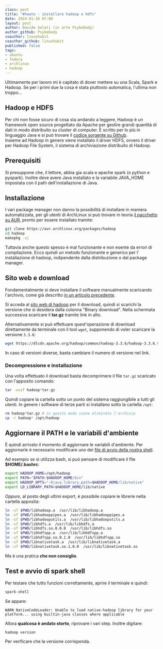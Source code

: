 ```yaml
---
class: post
title: "#howto - installare hadoop e hdfs"
date: 2024-01-26 07:00
layout: post
author: Davide Galati (in arte PsykeDady)
author_github: PsykeDady
coauthor: linuxhubit
coauthor_github: linuxhubit
published: false
tags:
- ubuntu
- fedora
- archlinux
- hadoop
---
```


Ultimamente per lavoro mi è capitato di dover mettere su una Scala, Spark e Hadoop. Se per i primi due la cosa è stata piuttosto automatica, l'ultima non troppo...

## Hadoop e HDFS

Per chi non fosse sicuro di cosa sta andando a leggere, Hadoop è un framework open source progettato da Apache per gestire grandi quantità di dati in modo distribuito su cluster di computer. È scritto per lo più in linguaggio Java e si può trovare il [codice sorgente su Github](https://github.com/apache/hadoop).  
Insieme ad Hadoop in genere viene installato il driver HDFS, ovvero il driver per Hadoop File System, il sistema di archiviazione distribuito di Hadoop.

## Prerequisiti

Si presuppone che, il lettore, abbia gia scala e apache spark (o python e pyspark). Inoltre deve avere Java installato e la variabile JAVA_HOME impostata con il path dell'installazione di Java.

## Installazione

I vari package manager non danno la possibilità di installare in maniera automatizzata, per gli utenti di ArchLinux si può trovare in teoria [il pacchetto su AUR](https://aur.archlinux.org/packages/hadoop), pronto per essere installato tramite:

```bash
git clone https://aur.archlinux.org/packages/hadoop
cd hadoop
makepkg -si
```

Tuttavia anche questo spesso è mal funzionante e non esente da errori di compilazione. Ecco quindi un metodo funzionante e generico per l' installazione di hadoop, indipendente dalla distribuzione o dal package manager.

## Sito web e download

Fondamentalmente si deve installare il software manualmente scaricando l'archivio, come già descritto [in un articolo precedente](https://linuxhub.it/articles/2023-09-01-howto-installare-archivio).

Si acceda al [sito web di hadoop](https://hadoop.apache.org/releases.html) per il download, quindi si scarichi la versione che si desidera dalla colonna "Binary download". Nella schermata successiva scaricare il **tar.gz** tramite link in alto.

Alternativamente si può effettuare quest'operazione di download direttamente da terminale con il tool `wget`, supponendo di voler scaricare la versione `3.3.6`:

```bash
wget https://dlcdn.apache.org/hadoop/common/hadoop-3.3.6/hadoop-3.3.6.tar.gz
```

In caso di versioni diverse, basta cambiare il numero di versione nel link.

### Decompressione e installazione

Una volta effettuato il download basta decomprimere il file `tar.gz` scaricato con l'apposito comando: 

```bash
tar -xvzf hadoop*tar.gz
```

Quindi copiare la cartella sotto un punto del sistema raggiungibile a tutti gli utenti. In genere i software di terze parti si installano sotto la cartella `/opt`:

```bash
rm hadoop*tar.gz # in questo modo viene eliminato l'archivio
cp -r hadoop* /opt/hadoop
```

## Aggiornare il PATH e le variabili d'ambiente

È quindi arrivato il momento di aggiornare le variabili d'ambiente. Per aggiornarle è necessario modificare uno dei [file di avvio della nostra shell](https://linuxhub.it/articles/2023-09-08-howto-file-avvio-shell).

Ad esempio se si utilizza bash, si può pensare di modificare il file **$HOME/.bashrc**:

```bash
export HADOOP_HOME=/opt/hadoop
export PATH="$PATH:$HADOOP_HOME/bin"
export HADOOP_OPTS="-Djava.library.path=$HADOOP_HOME/lib/native"
export LD_LIBRARY_PATH=$HADOOP_HOME/lib/native
```

*Oppure*, al posto degli ultimi export, è possibile copiare le librerie nella cartella apposita:

```bash
ln -sf $PWD/libhadoop.a  /usr/lib/libhadoop.a
ln -sf $PWD/libhadooppipes.a  /usr/lib/libhadooppipes.a
ln -sf $PWD/libhadooputils.a  /usr/lib/libhadooputils.a
ln -sf $PWD/libhdfs.a  /usr/lib/libhdfs.a
ln -sf $PWD/libhdfs.so.0.0.0  /usr/lib/libhdfs.so
ln -sf $PWD/libhdfspp.a  /usr/lib/libhdfspp.a
ln -sf $PWD/libhdfspp.so.0.1.0  /usr/lib/libhdfspp.so
ln -sf $PWD/libnativetask.a  /usr/lib/libnativetask.a
ln -sf $PWD/libnativetask.so.1.0.0  /usr/lib/libnativetask.so
```

Ma è una pratica **che non consiglio**.

## Test e avvio di spark shell

Per testare che tutto funzioni correttamente, aprire il terminale e quindi: 

```bash
spark-shell
```

Se appare: 

```
WARN NativeCodeLoader: Unable to load native-hadoop library for your platform... using builtin-java classes where applicable
```

Allora **qualcosa è andato storto**, riprovare i vari step. Inoltre digitare:

```bash
hadoop version 
```

Per verificare che la versione corrisponda.